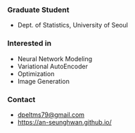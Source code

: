 ### Graduate Student
- Dept. of Statistics, University of Seoul

### Interested in
- Neural Network Modeling
- Variational AutoEncoder
- Optimization
- Image Generation

### Contact
- dpeltms79@gmail.com
- https://an-seunghwan.github.io/
